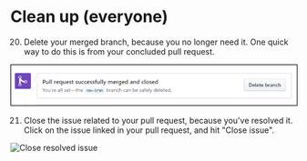 # Clean up (everyone)
20. Delete your merged branch, because you no longer need it. One quick way to do this is from your concluded pull request.

![Delete a merged branch](images/delete_branch.png)

21. Close the issue related to your pull request, because you've resolved it.
Click on the issue linked in your pull request, and hit "Close issue".

![Close resolved issue](images/.png)
